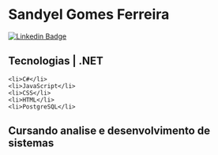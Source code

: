 # Sandyel Gomes Ferreira


[![Linkedin Badge](https://img.shields.io/badge/-sandyelgomes-blue?style=flat-square&logo=Linkedin&logoColor=white&link=https://www.linkedin.com/in/sandyelgomes)](https://www.linkedin.com/in/sandyelgomes)



<!DOCTYPE html>
<html>
<head>
 

</head>
<body>
<h2>Tecnologias | .NET</h2>



    <li>C#</li>
    <li>JavaScript</li>
    <li>CSS</li>
    <li>HTML</li>
    <li>PostgreSQL</li>


<h2>Cursando analise e desenvolvimento de sistemas</h2>


</body>
</html>




